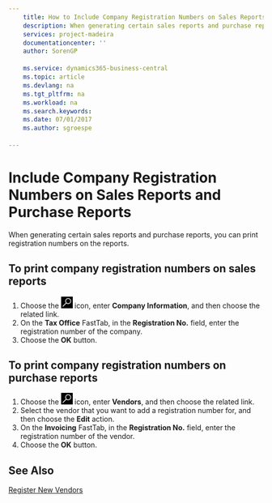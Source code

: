 ```yaml
---
    title: How to Include Company Registration Numbers on Sales Reports and Purchase Reports
    description: When generating certain sales reports and purchase reports, you can print registration numbers on the reports.
    services: project-madeira
    documentationcenter: ''
    author: SorenGP

    ms.service: dynamics365-business-central
    ms.topic: article
    ms.devlang: na
    ms.tgt_pltfrm: na
    ms.workload: na
    ms.search.keywords:
    ms.date: 07/01/2017
    ms.author: sgroespe

---
```

# Include Company Registration Numbers on Sales Reports and Purchase Reports
When generating certain sales reports and purchase reports, you can print registration numbers on the reports.  

## To print company registration numbers on sales reports  

1.  Choose the ![Search for Page or Report](../../media/ui-search/search_small.png "Search for Page or Report icon") icon, enter **Company Information**, and then choose the related link.  
2.  On the **Tax Office** FastTab, in the **Registration No.** field, enter the registration number of the company.  
3.  Choose the **OK** button.  

## To print company registration numbers on purchase reports  

1.  Choose the ![Search for Page or Report](../../media/ui-search/search_small.png "Search for Page or Report icon") icon, enter **Vendors**, and then choose the related link.  
2.  Select the vendor that you want to add a registration number for, and then choose the **Edit** action.  
3.  On the **Invoicing** FastTab, in the **Registration No.** field, enter the registration number of the vendor.  
4.  Choose the **OK** button.  

## See Also  
[Register New Vendors](../../purchasing-how-register-new-vendors.md)
